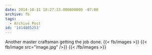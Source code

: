 ```yaml
---
date: 2014-10-31 18:27:33.000000000 -07:00
archive: fb
tags: 
  - Archive Post
id: '1414805253'
---
```


Another master craftsman getting the job done.
{{< fb/images >}}
{{< fb/image src="image.jpg" />}}
{{< /fb/images >}}
